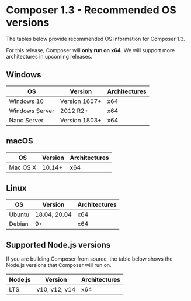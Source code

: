 # Composer 1.3 - Recommended OS versions

The tables below provide recommended OS information for Composer 1.3.

For this release, Composer will **only run on x64**. We will support more architectures in upcoming releases.

## Windows

OS                | Version            | Architectures
------------------|--------------------|---------------
Windows 10        | Version 1607+      | x64
Windows Server    | 2012 R2+           | x64
Nano Server       | Version 1803+      | x64


## macOS

OS                | Version            | Architectures
------------------|--------------------|---------------
Mac OS X          | 10.14+             | x64


## Linux

OS                | Version            | Architectures
------------------|--------------------|---------------
Ubuntu            | 18.04, 20.04       | x64
Debian            | 9+                 | x64


## Supported Node.js versions

If you are building Composer from source, the table below shows the Node.js versions that Composer will run on.

Node.js |         Version            | Architectures
--------|----------------------------|---------------
LTS     | v10, v12, v14              | x64


